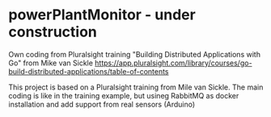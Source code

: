 # powerPlantMonitor - under construction
Own coding from Pluralsight training "Building Distributed Applications with Go" from Mike van Sickle
https://app.pluralsight.com/library/courses/go-build-distributed-applications/table-of-contents

This project is based on a Pluralsight training from Mile van Sickle. The main coding is like in the training example, 
but usineg RabbitMQ as docker installation and add support from real sensors (Arduino) 
